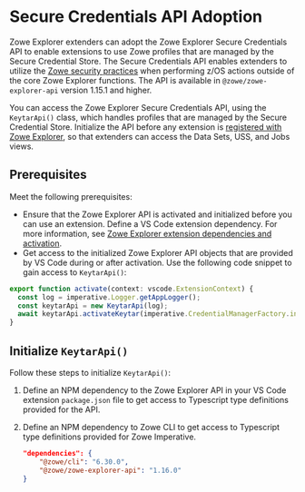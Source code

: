 # Secure Credentials API Adoption

Zowe Explorer extenders can adopt the Zowe Explorer Secure Credentials API to enable extensions to use Zowe profiles that are managed by the Secure Credential Store. The Secure Credentials API enables extenders to utilize the [Zowe security practices](https://docs.zowe.org/stable/user-guide/cli-scsplugin/) when performing z/OS actions outside of the core Zowe Explorer functions. The API is available in `@zowe/zowe-explorer-api` version 1.15.1 and higher.

You can access the Zowe Explorer Secure Credentials API, using the `KeytarApi()` class, which handles profiles that are managed by the Secure Credential Store. Initialize the API before any extension is [registered with Zowe Explorer](../README-Extending.md#accessing-the-zowe-explorer-extender-api), so that extenders can access the Data Sets, USS, and Jobs views.

## Prerequisites

Meet the following prerequisites:

- Ensure that the Zowe Explorer API is activated and initialized before you can use an extension. Define a VS Code extension dependency. For more information, see [Zowe Explorer extension dependencies and activation](../README-Extending.md#zowe-explorer-extension-dependencies-and-activation).
- Get access to the initialized Zowe Explorer API objects that are provided by VS Code during or after activation. Use the following code snippet to gain access to `KeytarApi()`:

```typescript
export function activate(context: vscode.ExtensionContext) {
  const log = imperative.Logger.getAppLogger();
  const keytarApi = new KeytarApi(log);
  await keytarApi.activateKeytar(imperative.CredentialManagerFactory.initialized, EnvironmentManager.isTheia());
}
```

## Initialize `KeytarApi()`

Follow these steps to initialize `KeytarApi()`:

1. Define an NPM dependency to the Zowe Explorer API in your VS Code extension `package.json` file to get access to Typescript type definitions provided for the API.
2. Define an NPM dependency to Zowe CLI to get access to Typescript type definitions provided for Zowe Imperative.

   ```json
   "dependencies": {
       "@zowe/cli": "6.30.0",
       "@zowe/zowe-explorer-api": "1.16.0"
   }
   ```
